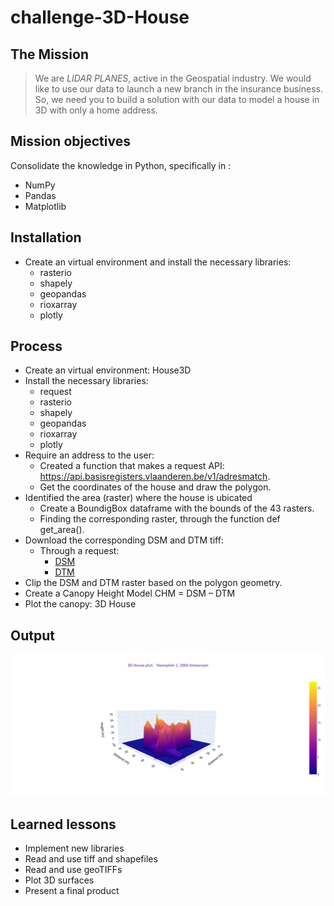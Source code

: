 # challenge-3D-House

## The Mission
> We are _LIDAR PLANES_, active in the Geospatial industry. We would like to use our data to launch a new branch in the insurance business. So, we need you to build a solution with our data to model a house in 3D with only a home address.

## Mission objectives
Consolidate the knowledge in Python, specifically in :
- NumPy
- Pandas
- Matplotlib

## Installation 
- Create an virtual environment and install the necessary libraries:
  - rasterio
  - shapely
  - geopandas
  - rioxarray
  - plotly

## Process
- Create an virtual environment: House3D
- Install the necessary libraries:
  - request 
  - rasterio
  - shapely
  - geopandas
  - rioxarray
  - plotly
- Require an address to the user:
  - Created a function that makes a request API: https://api.basisregisters.vlaanderen.be/v1/adresmatch.
  - Get the coordinates of the house and draw the polygon.
- Identified the area (raster) where the house is ubicated 
  - Create a BoundigBox dataframe with the bounds of the 43 rasters.
  - Finding the corresponding raster, through the function def get_area().
- Download the corresponding DSM and DTM tiff:
    - Through a request:
      - [DSM](http://www.geopunt.be/download?container=dhm-vlaanderen-ii-dsm-raster-1m&title=Digitaal%20Hoogtemodel%20Vlaanderen%20II,%20DSM,%20raster,%201m)
      - [DTM](http://www.geopunt.be/download?container=dhm-vlaanderen-ii-dtm-raster-1m&title=Digitaal%20Hoogtemodel%20Vlaanderen%20II,%20DTM,%20raster,%201m)
- Clip the DSM and DTM raster based on the polygon geometry.
- Create a Canopy Height Model CHM = DSM – DTM 
- Plot the canopy: 3D House 

## Output

![plot](3D-House_image.png)


## Learned lessons
- Implement new libraries
- Read and use tiff and shapefiles
- Read and use geoTIFFs
- Plot 3D surfaces
- Present a final product
